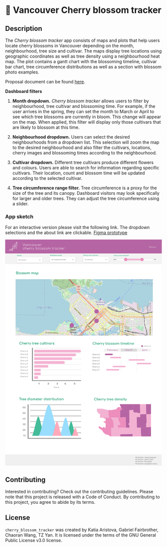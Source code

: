 # 🌸 Vancouver Cherry blossom tracker

## Description

The *Cherry blossom tracker* app consists of maps and plots that help users locate cherry blossoms in Vancouver depending on the month, neighbourhood, tree size and cultivar. The maps display tree locations using geographic coordinates as well as tree density using a neighbourhood heat map. The plot contains a gantt chart with the blossoming timeline, cultivar bar chart, tree circumference distributions as well as a section with blossom photo examples.

Proposal document can be found [here](https://github.com/UBC-MDS/cherry_blossom_tracker/blob/main/docs/proposal.md).

**Dashboard filters**

1. **Month dropdown.** *Cherry blossom tracker* allows users to filter by neighbourhood, tree cultivar and blossoming time. For example, if the user arrives in the spring, they can set the month to March or April to see which tree blossoms are currently in bloom. This change will appear on the map. When applied, this filter will display only those cultivars that are likely to blossom at this time.

2. **Neighbourhood dropdown.** Users can select the desired neighbourhoods from a dropdown list. This selection will zoom the map to the desired neighbourhood and also filter the cultivars, locations, cherry images and blossoming times according to the neighbourhood.

3. **Cultivar dropdown.** Different tree cultivars produce different flowers and colours. Users are able to search for information regarding specific cultivars. Their location, count and blossom time will be updated according to the selected cultivar.

4. **Tree circumference range filter.** Tree circumference is a proxy for the size of the tree and its canopy. Dashboard visitors may look specifically for larger and older trees. They can adjust the tree circumference using a slider.

### App sketch

For an interactive version please visit the following link. The dropdown selections and the about link are clickable.
[Figma prototype](https://www.figma.com/proto/wL64Jd85dE2p9KtgRm4SHr/Katia's-mockup?node-id=3%3A86&scaling=scale-down&page-id=0%3A1&starting-point-node-id=3%3A86)

![image](https://raw.githubusercontent.com/UBC-MDS/cherry_blossom_tracker/main/sketch.png)

## Contributing

Interested in contributing? Check out the contributing guidelines. Please note that this project is released with a Code of Conduct. By contributing to this project, you agree to abide by its terms.

## License

`cherry_blossom_tracker` was created by Katia Aristova, Gabriel Fairbrother, Chaoran Wang, TZ Yan. It is licensed under the terms of the GNU General Public License v3.0 license.
